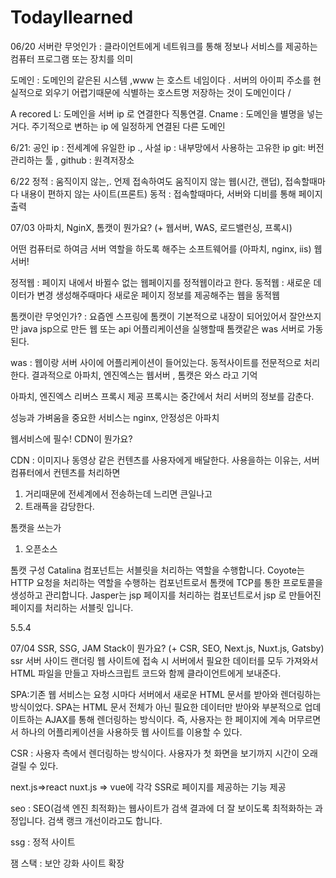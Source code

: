 # TodayIlearned 
 


06/20 
서버란 무엇인가 :  클라이언트에게 네트워크를 통해 정보나 서비스를 제공하는 컴퓨터 프로그램 또는 장치를 의미 


도메인 : 도메인의 같은된 시스템 ,www 는 호스트 네임이다 . 서버의 아이피 주소를 현실적으로 외우기 어렵기때문에 식별하는 호스트명 저장하는 것이 도메인이다 / 

 A recored L: 도메인을 서버 ip 로 연결한다 직통연결. Cname : 도메인을 별명을 넣는거다. 주기적으로 변하는 ip 에 일정하게 연결된 다른 도메인 
 
 
 6/21: 
 공인 ip : 전세계에 유일한 ip ., 사설 ip : 내부망에서 사용하는 고유한 ip 
git: 버전관리하는 툴 , github : 원격저장소


6/22
정적 : 움직이지 않는,. 언제 접속하여도 움직이지 않는 웹(시간, 랜덥), 접속할때마다 내용이 편하지 않는 사이트(프론트)
동적 : 접속할때마다, 서버와 디비를 통해 페이지 출력



07/03
아파치, NginX, 톰캣이 뭔가요? (+ 웹서버, WAS, 로드밸런싱, 프록시)

어떤 컴퓨터로 하여금 서버 역할을 하도록 해주는 소프트웨어를 (아파치, nginx, iis) 웹서버!

정적웹 : 페이지 내에서 바뀔수 없는 웹페이지를 정적웹이라고 한다. 
동적웹 : 새로운 데이터가 변경 생성해주때마다 새로운 페이지 정보를 제공해주는 웹을 동적웹 

톰캣이란 무엇인가? : 요즘엔 스프링에 톰캣이 기본적으로 내장이 되어있어서 잘안쓰지만
java jsp으로 만든 웹 또는 api 어플리케이션을 실행할때 톰캣같은 was 서버로 가동된다. 

was : 웹이랑 서버 사이에 어플리케이션이 들어있는다. 
동적사이트를 전문적으로 처리한다. 
결과적으로 아파치, 엔진엑스는 웹서버 , 톰캣은 와스 라고 기억

 아파치, 엔진엑스 리버스 프록시  제공
 프록시는 중간에서 처리 서버의 정보를 감춘다. 
 
 
성능과 가벼움을 중요한 서비스는 nginx, 안정성은 아파치



웹서비스에 필수! CDN이 뭔가요?

CDN : 이미지나 동영상 같은 컨텐츠를 사용자에게 배달한다. 
사용을하는 이유는, 서버 컴퓨터에서 컨텐츠를 처리하면 
1. 거리때문에 전세계에서 전송하는데 느리면 큰일나고 
2. 트래픅을 감당한다. 


톰캣을 쓰는가 
1. 오픈소스 


톰캣 구성
Catalina 컴포넌트는 서블릿을 처리하는 역할을 수행합니다.
Coyote는 HTTP 요청을 처리하는 역할을 수행하는 컴포넌트로서 톰캣에 TCP를 통한 프로토콜을 생성하고 관리합니다.
Jasper는 jsp 페이지를 처리하는 컴포넌트로서 jsp 로 만들어진 페이지를 처리하는 서블릿 입니다.

5.5.4


07/04  SSR, SSG, JAM Stack이 뭔가요? (+ CSR, SEO, Next.js, Nuxt.js, Gatsby)
ssr 서버 사이드 랜더링
웹 사이트에 접속 시 서버에서 필요한 데이터를 모두 가져와서 HTML 파일을 만들고 자바스크립트 코드와 함께 클라이언트에게 보내준다. 


SPA:기존 웹 서비스는 요청 시마다 서버에서 새로운 HTML 문서를 받아와 렌더링하는 방식이었다. SPA는 HTML 문서 전체가 아닌 필요한 데이터만 받아와 부분적으로 업데이트하는 AJAX를 통해 렌더링하는 방식이다. 즉, 사용자는 한 페이지에 계속 머무르면서 하나의 어플리케이션을 사용하듯 웹 사이트를 이용할 수 있다.

CSR : 사용자 측에서 렌더링하는 방식이다.
사용자가 첫 화면을 보기까지 시간이 오래 걸릴 수 있다.

next.js=>react nuxt.js => vue에 각각 SSR로 페이지를 제공하는 기능 제공 

seo : SEO(검색 엔진 최적화)는 웹사이트가 검색 결과에 더 잘 보이도록 최적화하는 과정입니다. 검색 랭크 개선이라고도 합니다. 

ssg : 정적 사이트 

잼 스택 : 보안 강화 사이트 확장

